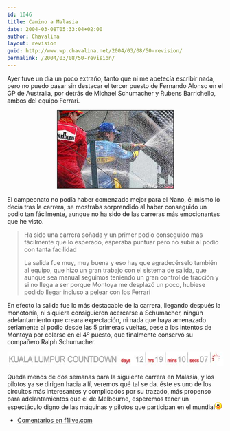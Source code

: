 ```yaml
---
id: 1046
title: Camino a Malasia
date: 2004-03-08T05:33:04+02:00
author: Chavalina
layout: revision
guid: http://www.wp.chavalina.net/2004/03/08/50-revision/
permalink: /2004/03/08/50-revision/
---
```

Ayer tuve un día un poco extra&ntilde;o, tanto que ni me apetecía escribir nada, pero no puedo pasar sin destacar el tercer puesto de Fernando Alonso en el GP de Australia, por detrás de Michael Schumacher y Rubens Barrichello, ambos del equipo Ferrari. 

<p align="center">
  <img src="/imagenes/fotos/champan-(GP-Aus).jpg" width="270" height="180" border="1" title="fotografía de www.f1.com" alt="Champán en Australia" />
</p>

El campeonato no podía haber comenzado mejor para el Nano, él mismo lo decía tras la carrera, se mostraba sorprendido al haber conseguido un podio tan fácilmente, aunque no ha sido de las carreras más emocionantes que he visto. 

> Ha sido una carrera so&ntilde;ada y un primer podio conseguido más fácilmente que lo esperado, esperaba puntuar pero no subir al podio con tanta facilidad 
> 
> La salida fue muy, muy buena y eso hay que agradecérselo también al equipo, que hizo un gran trabajo con el sistema de salida, que aunque sea manual seguimos teniendo un gran control de tracción y si no llega a ser porque Montoya me desplazó un poco, hubiese podido llegar incluso a pelear con los Ferrari 

En efecto la salida fue lo más destacable de la carrera, llegando después la monotonía, ni siquiera consiguieron acercarse a Schumacher, ning&uacute;n adelantamiento que creara expectación, ni nada que haya amenazado seriamente al podio desde las 5 primeras vueltas, pese a los intentos de Montoya por colarse en el 4&ordm; puesto, que finalmente conservó su compa&ntilde;ero Ralph Schumacher.

<p align="center">
  <img src="/imagenes/fotos/kuala-lumpur-countdown.jpg" width="560" height="33" alt="Kuala Lumpur countdown" />
</p>

Queda menos de dos semanas para la siguiente carrera en Malasia, y los pilotos ya se dirigen hacia allí, veremos qué tal se da. éste es uno de los circuitos más interesantes y complicados por su trazado, más propenso para adelantamientos que el de Melbourne, esperemos tener un espectáculo digno de las máquinas y pilotos que participan en el mundial![sonrisa](/imagenes/emoticonos/sonrisa.gif) 

  * <a href="http://f1.racing-live.com/es/headlines/news/detail/040307060321.shtml" target="_blank">Comentarios en f1live.com</a>